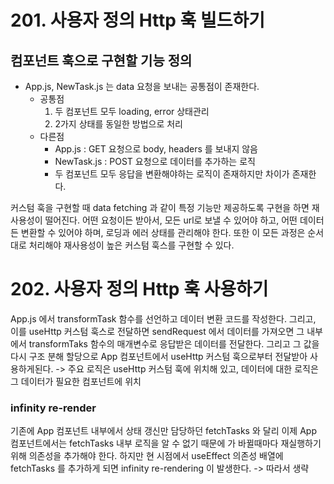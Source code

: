 # 201. 사용자 정의 Http 훅 빌드하기
## 컴포넌트 훅으로 구현할 기능 정의
 - App.js, NewTask.js 는 data 요청을 보내는 공통점이 존재한다.
    - 공통점
        1. 두 컴포넌트 모두 loading, error 상태관리
        2. 2가지 상태를 동일한 방법으로 처리
    - 다른점
        - App.js : GET 요청으로 body, headers 를 보내지 않음
        - NewTask.js : POST 요청으로 데이터를 추가하는 로직
        - 두 컴포넌트 모두 응답을 변환해야하는 로직이 존재하지만 차이가 존재한다.

커스텀 훅을 구현할 때 data fetching 과 같이 특정 기능만 제공하도록 구현을 하면 재사용성이 떨어진다.
어떤 요청이든 받아서, 모든 url로 보낼 수 있어야 하고, 어떤 데이터든 변환할 수 있어야 하며, 로딩과 에러 상태를 관리해야 한다. 또한 이 모든 과정은 순서대로 처리해야 재사용성이 높은 커스텀 훅스를 구현할 수 있다. 

# 202. 사용자 정의 Http 훅 사용하기
App.js 에서 transformTask 함수를 선언하고 데이터 변환 코드를 작성한다.
그리고, 이를 useHttp 커스텀 훅스로 전달하면 sendRequest 에서 데이터를 가져오면 그 내부에서 transformTaks 함수의 매개변수로 응답받은 데이터를 전달한다. 그리고 그 값을 다시 구조 분해 할당으로 App 컴포넌트에서 useHttp 커스텀 훅으로부터 전달받아 사용하게된다.
-> 주요 로직은 useHttp 커스텀 훅에 위치해 있고, 데이터에 대한 로직은 그 데이터가 필요한 컴포넌트에 위치

### infinity re-render
기존에 App 컴포넌트 내부에서 상태 갱신만 담당하던 fetchTasks 와 달리 이제 App 컴포넌트에서는 fetchTasks 내부 로직을 알 수 없기 때문에 가 바뀔때마다 재실행하기 위해 의존성을 추가해야 한다.
하지만 현 시점에서 useEffect 의존성 배열에 fetchTasks 를 추가하게 되면 infinity re-rendering 이 발생한다.
-> 따라서 생략